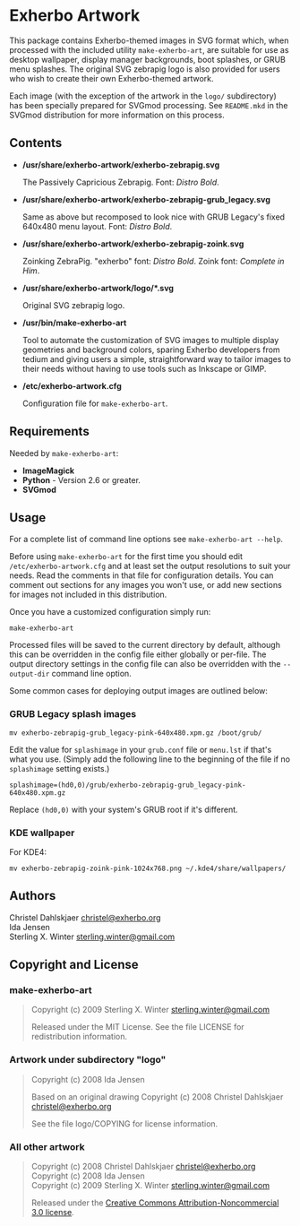 Exherbo Artwork
===============

This package contains Exherbo-themed images in SVG format which, when processed
with the included utility `make-exherbo-art`, are suitable for use as desktop
wallpaper, display manager backgrounds, boot splashes, or GRUB menu splashes.
The original SVG zebrapig logo is also provided for users who wish to create
their own Exherbo-themed artwork.

Each image (with the exception of the artwork in the `logo/` subdirectory) has
been specially prepared for SVGmod processing. See `README.mkd` in the SVGmod
distribution for more information on this process.


Contents
--------

* **/usr/share/exherbo-artwork/exherbo-zebrapig.svg**

  The Passively Capricious Zebrapig. Font: *Distro Bold*.

* **/usr/share/exherbo-artwork/exherbo-zebrapig-grub_legacy.svg**

  Same as above but recomposed to look nice with GRUB Legacy's fixed 640x480
  menu layout. Font: *Distro Bold*.

* **/usr/share/exherbo-artwork/exherbo-zebrapig-zoink.svg**

  Zoinking ZebraPig. "exherbo" font: *Distro Bold*. Zoink font: *Complete in
  Him*.

* **/usr/share/exherbo-artwork/logo/*.svg**

  Original SVG zebrapig logo.

* **/usr/bin/make-exherbo-art**

  Tool to automate the customization of SVG images to multiple display
  geometries and background colors, sparing Exherbo developers from tedium and
  giving users a simple, straightforward way to tailor images to their needs
  without having to use tools such as Inkscape or GIMP.

* **/etc/exherbo-artwork.cfg**

  Configuration file for `make-exherbo-art`.


Requirements
------------

Needed by `make-exherbo-art`:

* **ImageMagick**
* **Python** - Version 2.6 or greater.
* **SVGmod**


Usage
-----

For a complete list of command line options see `make-exherbo-art --help`.

Before using `make-exherbo-art` for the first time you should edit
`/etc/exherbo-artwork.cfg` and at least set the output resolutions to suit
your needs. Read the comments in that file for configuration details. You can
comment out sections for any images you won't use, or add new sections for
images not included in this distribution.

Once you have a customized configuration simply run:

    make-exherbo-art

Processed files will be saved to the current directory by default, although
this can be overridden in the config file either globally or per-file. The
output directory settings in the config file can also be overridden with the
`--output-dir` command line option.

Some common cases for deploying output images are outlined below:


### GRUB Legacy splash images

    mv exherbo-zebrapig-grub_legacy-pink-640x480.xpm.gz /boot/grub/

Edit the value for `splashimage` in your `grub.conf` file or `menu.lst` if
that's what you use. (Simply add the following line to the beginning of the
file if no `splashimage` setting exists.)

    splashimage=(hd0,0)/grub/exherbo-zebrapig-grub_legacy-pink-640x480.xpm.gz

Replace `(hd0,0)` with your system's GRUB root if it's different.


### KDE wallpaper

For KDE4:

    mv exherbo-zebrapig-zoink-pink-1024x768.png ~/.kde4/share/wallpapers/


Authors
-------

Christel Dahlskjaer <christel@exherbo.org>  
Ida Jensen  
Sterling X. Winter <sterling.winter@gmail.com>


Copyright and License
---------------------

### make-exherbo-art
> Copyright (c) 2009 Sterling X. Winter <sterling.winter@gmail.com>
>
> Released under the MIT License. See the file LICENSE for redistribution
> information.

### Artwork under subdirectory "logo"
> Copyright (c) 2008 Ida Jensen
>
> Based on an original drawing Copyright (c) 2008 Christel Dahlskjaer
> <christel@exherbo.org>
>
> See the file logo/COPYING for license information.

### All other artwork
> Copyright (c) 2008 Christel Dahlskjaer <christel@exherbo.org>  
> Copyright (c) 2008 Ida Jensen  
> Copyright (c) 2009 Sterling X. Winter <sterling.winter@gmail.com>
>
> Released under the [Creative Commons Attribution-Noncommercial 3.0
> license](http://creativecommons.org/licenses/by-nc/3.0/).
